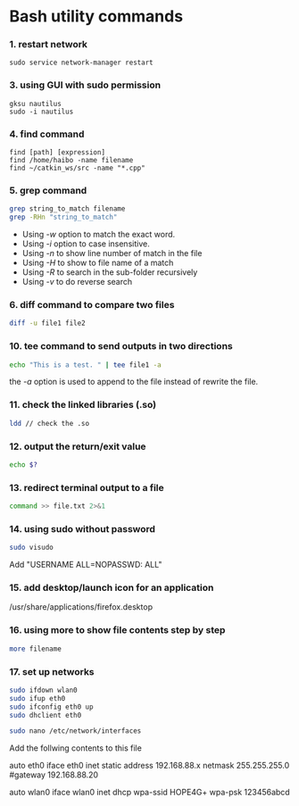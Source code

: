 Bash utility commands
=====================

### 1. restart network
  ```
sudo service network-manager restart
  ```
  
### 3. using GUI with sudo permission
  ```
gksu nautilus
sudo -i nautilus
  ```

### 4. find command
  ```  
  find [path] [expression]
  find /home/haibo -name filename
  find ~/catkin_ws/src -name "*.cpp"  
  ```

### 5. grep command 
```bash
grep string_to_match filename
grep -RHn "string_to_match"
```
  - Using *-w* option to match the exact word.
  - Using *-i* option to case insensitive. 
  - Using *-n* to show line number of match in the file
  - Using *-H* to show to file name of a match
  - Using *-R* to search in the sub-folder recursively
  - Using *-v* to do reverse search

### 6. diff command to compare two files 
  ```bash
diff -u file1 file2
  ```


### 10. tee command to send outputs in two directions
  ```bash
echo "This is a test. " | tee file1 -a
  ```
the *-a* option is used to append to the file instead of rewrite the file. <br /> 

### 11. check the linked libraries (.so)
  ```bash
  ldd // check the .so
  ```
### 12. output the return/exit value
  ```bash
  echo $?
  ```

### 13. redirect terminal output to a file
  ```bash
  command >> file.txt 2>&1
  ```
### 14. using sudo without password
  ```bash
  sudo visudo
  ```
Add "USERNAME ALL=NOPASSWD: ALL"  

### 15. add desktop/launch icon for an application
/usr/share/applications/firefox.desktop

### 16. using more to show file contents step by step
  ```bash
  more filename
  ```
### 17. set up networks
```bash
sudo ifdown wlan0
sudo ifup eth0
sudo ifconfig eth0 up
sudo dhclient eth0
```

```bash
sudo nano /etc/network/interfaces
```
Add the follwing contents to this file

auto eth0
iface eth0 inet static
address 192.168.88.x
netmask 255.255.255.0
#gateway 192.168.88.20

auto wlan0
iface wlan0 inet dhcp
wpa-ssid HOPE4G+
wpa-psk 123456abcd
